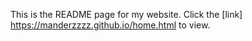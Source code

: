 This is the README page for my website.
Click the [link] https://manderzzzz.github.io/home.html to view.

